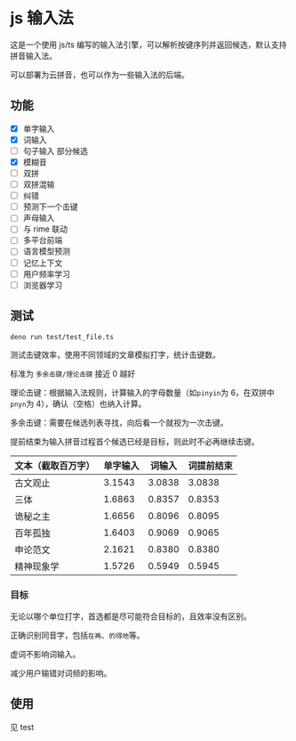 # js 输入法

这是一个使用 js/ts 编写的输入法引擎，可以解析按键序列并返回候选，默认支持拼音输入法。

可以部署为云拼音，也可以作为一些输入法的后端。

## 功能

-   [x] 单字输入
-   [x] 词输入
-   [ ] 句子输入 部分候选
-   [x] 模糊音
-   [ ] 双拼
-   [ ] 双拼混输
-   [ ] 纠错
-   [ ] 预测下一个击键
-   [ ] 声母输入
-   [ ] 与 rime 联动
-   [ ] 多平台前端
-   [ ] 语言模型预测
-   [ ] 记忆上下文
-   [ ] 用户频率学习
-   [ ] 浏览器学习

## 测试

```shell
deno run test/test_file.ts
```

测试击键效率，使用不同领域的文章模拟打字，统计击键数。

标准为 `多余击键/理论击键` 接近 0 越好

理论击键：根据输入法规则，计算输入的字母数量（如`pinyin`为 6，在双拼中`pnyn`为 4），确认（空格）也纳入计算。

多余击键：需要在候选列表寻找，向后看一个就视为一次击键。

提前结束为输入拼音过程首个候选已经是目标，则此时不必再继续击键。

| 文本（截取百万字） | 单字输入 | 词输入 | 词提前结束 |
| ------------------ | -------- | ------ | ---------- |
| 古文观止           | 3.1543   | 3.0838 | 3.0838     |
| 三体               | 1.6863   | 0.8357 | 0.8353     |
| 诡秘之主           | 1.6656   | 0.8096 | 0.8095     |
| 百年孤独           | 1.6403   | 0.9069 | 0.9065     |
| 申论范文           | 2.1621   | 0.8380 | 0.8380     |
| 精神现象学         | 1.5726   | 0.5949 | 0.5945     |

### 目标

无论以哪个单位打字，首选都是尽可能符合目标的，且效率没有区别。

正确识别同音字，包括`在再`、`的得地`等。

虚词不影响词输入。

减少用户输错对词频的影响。

## 使用

见 test
